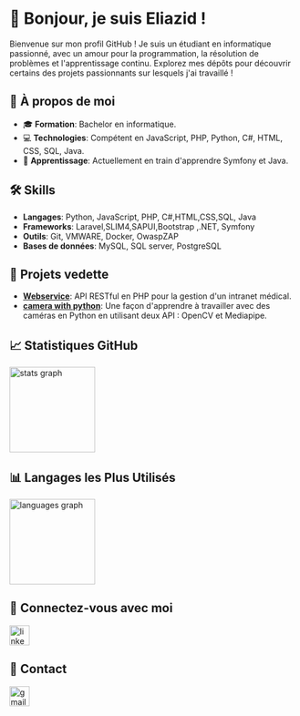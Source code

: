 # 👋 Bonjour, je suis Eliazid !

Bienvenue sur mon profil GitHub ! Je suis un étudiant en informatique passionné, avec un amour pour la programmation, la résolution de problèmes et l'apprentissage continu. Explorez mes dépôts pour découvrir certains des projets passionnants sur lesquels j'ai travaillé !

## 🚀 À propos de moi

- 🎓 **Formation**: Bachelor en informatique.
- 💻 **Technologies**: Compétent en JavaScript, PHP, Python, C#, HTML, CSS, SQL, Java.
- 🌱 **Apprentissage**:  Actuellement en train d'apprendre Symfony et Java.
## 🛠️ Skills

- **Langages**: Python, JavaScript, PHP, C#,HTML,CSS,SQL, Java
- **Frameworks**: Laravel,SLIM4,SAPUI,Bootstrap ,.NET, Symfony
- **Outils**: Git, VMWARE, Docker, OwaspZAP
- **Bases de données**: MySQL, SQL server, PostgreSQL

## 🌟  Projets vedette

- **[Webservice](https://github.com/Th4End/webservice)**: API RESTful en PHP pour la gestion d'un intranet médical.
- **[camera with python](https://github.com/Th4End/camera-with-python)**: Une façon d'apprendre à travailler avec des caméras en Python en utilisant deux API : OpenCV et Mediapipe.
## 📈 Statistiques GitHub

<img src="https://github-readme-stats.vercel.app/api?username=Th4End&hide_title=false&hide_rank=false&show_icons=true&include_all_commits=true&count_private=true&disable_animations=false&theme=dracula&locale=en&hide_border=false" height="150" alt="stats graph"  />

## 📊  Langages les Plus Utilisés

<img src="https://github-readme-stats.vercel.app/api/top-langs?username=Th4End&locale=en&hide_title=false&layout=compact&card_width=320&langs_count=5&theme=dracula&hide_border=false" height="150" alt="languages graph"  />

## 🔗  Connectez-vous avec moi

<a href="https://www.linkedin.com/in/eliazid-boulaamail" target="_blank">
  <img src="https://img.shields.io/static/v1?message=LinkedIn&logo=linkedin&label=&color=0077B5&logoColor=white&labelColor=&style=for-the-badge" height="35" alt="linkedin logo" />
</a>

## 📩 Contact
<a href = "mailto:eliazidb@gmail.com">
  <img src="https://img.shields.io/static/v1?message=Gmail&logo=gmail&label=&color=D14836&logoColor=white&labelColor=&style=for-the-badge" height="35" alt="gmail logo"  />
</a>

